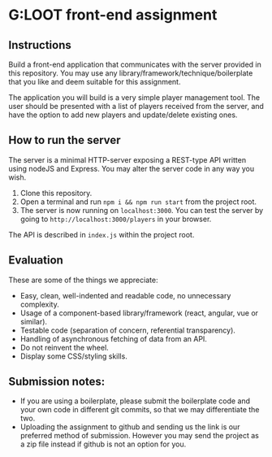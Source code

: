 # G:LOOT front-end assignment

## Instructions

Build a front-end application that communicates with the server provided in this repository. You may use any library/framework/technique/boilerplate that you like and deem suitable for this assignment.

The application you will build is a very simple player management tool. The user should be presented with a list of players received from the server, and have the option to add new players and update/delete existing ones.

## How to run the server

The server is a minimal HTTP-server exposing a REST-type API written using nodeJS and Express. You may alter the server code in any way you wish.

1.  Clone this repository.
2.  Open a terminal and run `npm i && npm run start` from the project root.
3.  The server is now running on `localhost:3000`. You can test the server by going to `http://localhost:3000/players` in your browser.

The API is described in `index.js` within the project root.

## Evaluation

These are some of the things we appreciate:

- Easy, clean, well-indented and readable code, no unnecessary complexity.
- Usage of a component-based library/framework (react, angular, vue or similar).
- Testable code (separation of concern, referential transparency).
- Handling of asynchronous fetching of data from an API.
- Do not reinvent the wheel.
- Display some CSS/styling skills.

## Submission notes:

- If you are using a boilerplate, please submit the boilerplate code and your own code in different git commits, so that we may differentiate the two.
- Uploading the assignment to github and sending us the link is our preferred method of submission. However you may send the project as a zip file instead if github is not an option for you.
